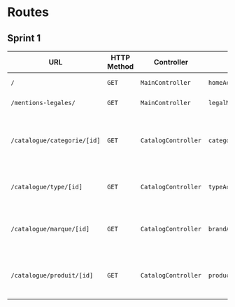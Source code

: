 # Routes

## Sprint 1

| URL | HTTP Method | Controller | Method | Title | Content | Comment |
|--|--|--|--|--|--|--|
| `/` | `GET` | `MainController` | `homeAction` | Dans les shoe | 5 categories | - |
| `/mentions-legales/` | `GET` | `MainController` | `legalMentionsAction` | Mentions légales | Legal mentions | - |
| `/catalogue/categorie/[id]` | `GET` | `CatalogController` | `categoryAction` | Current category name | Category name and description, all products from this category | [id] stands for category id |
| `/catalogue/type/[id]` | `GET` | `CatalogController` | `typeAction` | Current type name | Type name, all products from this type | [id] stands for type id |
| `/catalogue/marque/[id]` | `GET` | `CatalogController` | `brandAction` | Current brand name | Brand name, all products from this brand | [id] stands for brand id |
| `/catalogue/produit/[id]` | `GET` | `CatalogController` | `productAction` | Current product name | Product name, products details and description | [id] stands for product id |
